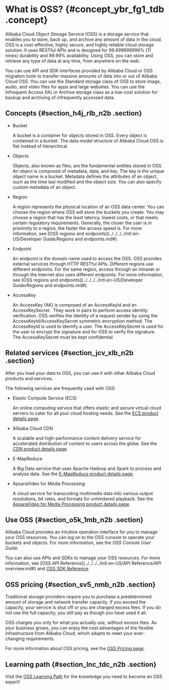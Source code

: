 # What is OSS? {#concept_ybr_fg1_tdb .concept}

Alibaba Cloud Object Storage Service \(OSS\) is a storage service that enables you to store, back up, and archive any amount of data in the cloud. OSS is a cost-effective, highly secure, and highly reliable cloud storage solution. It uses RESTful APIs and is designed for 99.999999999% \(11 nines\) durability and 99.99% availability. Using OSS, you can store and retrieve any type of data at any time, from anywhere on the web.

You can use API and SDK interfaces provided by Alibaba Cloud or OSS migration tools to transfer massive amounts of data into or out of Alibaba Cloud OSS. You can use the Standard storage class of OSS to store image, audio, and video files for apps and large websites. You can use the Infrequent Access \(IA\) or Archive storage class as a low-cost solution for backup and archiving of infrequently accessed data.

## Concepts {#section_h4j_rlb_n2b .section}

-   Bucket

    A bucket is a container for objects stored in OSS. Every object is contained in a bucket. The data model structure of Alibaba Cloud OSS is flat instead of hierarchical.

-   Objects

    Objects, also known as files, are the fundamental entities stored in OSS. An object is composed of metadata, data, and key. The key is the unique object name in a bucket. Metadata defines the attributes of an object, such as the time last modified and the object size. You can also specify custom metadata of an object.

-   Region

    A region represents the physical location of an OSS data center. You can choose the region where OSS will store the buckets you create. You may choose a region that has the least latency, lowest costs, or that meets certain regulatory requirements. Generally, the closer the user is in proximity to a region, the faster the access speed is. For more information, see [OSS regions and endpoints](../../../../intl.en-US/Developer Guide/Regions and endpoints.md#).

-   Endpoint

    An endpoint is the domain name used to access the OSS. OSS provides external services through HTTP RESTful APIs. Different regions use different endpoints. For the same region, access through an intranet or through the Internet also uses different endpoints. For more information, see [OSS regions and endpoints](../../../../intl.en-US/Developer Guide/Regions and endpoints.md#).

-   AccessKey

    An AccessKey \(AK\) is composed of an AccessKeyId and an AccessKeySecret.  They work in pairs to perform access identity verification. OSS verifies the identity of a request sender by using the AccessKeyId/AccessKeySecret symmetric encryption method. The AccessKeyId is used to identify a user. The AccessKeySecret is used for the user to encrypt the signature and for OSS to verify the signature. The AccessKeySecret must be kept confidential.


## Related services {#section_jcv_xlb_n2b .section}

After you load your data to OSS, you can use it with other Alibaba Cloud products and services.

The following services are frequently used with OSS:

-   Elastic Compute Service \(ECS\)

    An online computing service that offers elastic and secure virtual cloud servers to cater for all your cloud hosting needs. See the [ECS product details page](https://www.alibabacloud.com/product/ecs).

-   Alibaba Cloud CDN

    A scalable and high-performance content delivery service for accelerated distribution of content to users across the globe. See the [CDN product details page](https:/www.aliyun.com/product/cdn).

-   E-MapReduce

    A Big Data service that uses Apache Hadoop and Spark to process and analyze data. See the [E-MapReduce product details page](https:/www.aliyun.com/product/emapreduce).

-   ApsaraVideo for Media Processing

    A cloud service for transcoding multimedia data into various output resolutions, bit rates, and formats for unhindered playback. See the [ApsaraVideo for Media Processing product details page](https:/www.aliyun.com/product/mts).


## Use OSS {#section_o5k_1mb_n2b .section}

Alibaba Cloud provides an intuitive operation interface for you to manage your OSS resources. You can log on to the OSS console to operate your buckets and objects. For more information, see the *OSS Console User Guide*.

You can also use APIs and SDKs to manage your OSS resources. For more information, see [OSS API Reference](../../../../intl.en-US/API Reference/API overview.md#) and [OSS SDK Reference](https://help.aliyun.com/document_detail/52834.html).

## OSS pricing {#section_sv5_nmb_n2b .section}

Traditional storage providers require you to purchase a predetermined amount of storage and network transfer capacity. If you exceed the capacity, your service is shut off or you are charged excess fees. If you do not use the full capacity, you still pay as though you have used it all.

OSS charges you only for what you actually use, without excess fees. As your business grows, you can enjoy the cost advantages of the flexible infrastructure from Alibaba Cloud, which adapts to meet your ever-changing requirements.

For more information about OSS pricing, see the [OSS Pricing page](https://www.aliyun.com/price/product).

## Learning path {#section_lnc_tdc_n2b .section}

Visit the [OSS Learning Path](https://www.alibabacloud.com/getting-started/learningpath/oss) for the knowledge you need to become an OSS expert!

